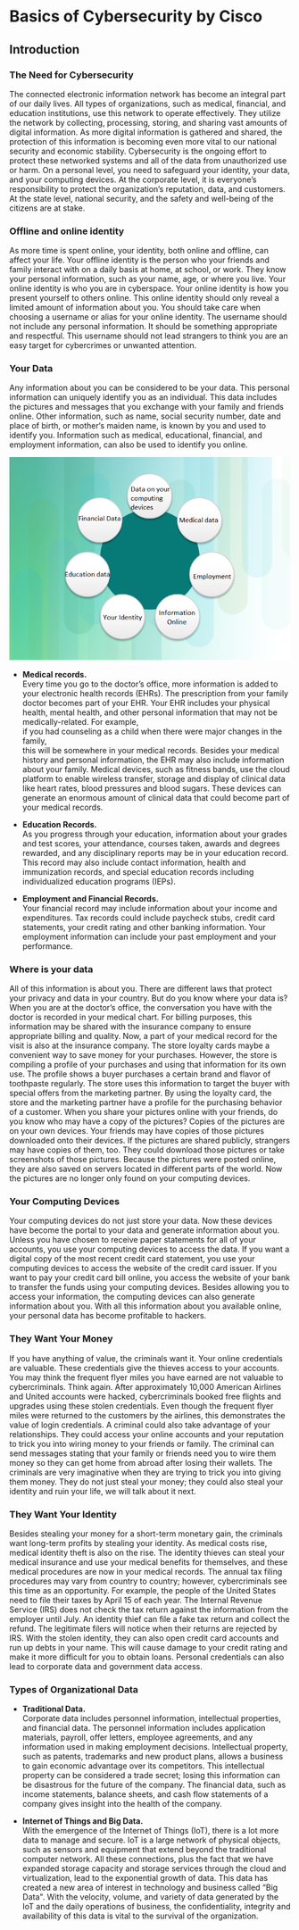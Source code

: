 # **Basics of Cybersecurity by Cisco** 

## **Introduction**

### The Need for Cybersecurity

The connected electronic information network has become an integral part of our daily lives. 
All types of organizations, such as medical, financial, and education institutions, 
use this network to operate effectively. 
They utilize the network by collecting, processing, storing, and sharing vast amounts of digital information.
As more digital information is gathered and shared, the protection of this information is becoming 
even more vital to our national security and economic stability.
Cybersecurity is the ongoing effort to protect these networked systems and all
of the data from unauthorized use or harm. 
On a personal level, you need to safeguard your identity, your data, and your computing devices. 
At the corporate level, it is everyone’s responsibility to protect the organization’s reputation, 
data, and customers. 
At the state level, national security, and the safety and well-being of the citizens are at stake.

### Offline and online identity

As more time is spent online, your identity, both online and offline, can affect your life. 
Your offline identity is the person who your friends and family interact with on a daily basis at home, 
at school, or work. They know your personal information, such as your name, age, or where you live. 
Your online identity is who you are in cyberspace. 
Your online identity is how you present yourself to others online. 
This online identity should only reveal a limited amount of information about you.
You should take care when choosing a username or alias for your online identity. 
The username should not include any personal information. 
It should be something appropriate and respectful. 
This username should not lead strangers to think you are an easy target for cybercrimes or unwanted attention.

### Your Data

Any information about you can be considered to be your data. 
This personal information can uniquely identify you as an individual. 
This data includes the pictures and messages that you exchange with your family and friends online. 
Other information, such as name, social security number, date and place of birth, or mother‘s maiden name, 
is known by you and used to identify you. Information such as medical, educational, financial, 
and employment information, can also be used to identify you online.

![Data_circle](data_medical_rec.png)

* **Medical records.**  
Every time you go to the doctor’s office, more information is added to your electronic health records (EHRs).
The prescription from your family doctor becomes part of your EHR. Your EHR includes your physical health,
mental health, and other personal information that may not be medically-related. For example,     
if you had counseling as a child when there were major changes in the family,                                 
this will be somewhere in your medical records.
Besides your medical history and personal information, the EHR may also include information about your family.
Medical devices, such as fitness bands, use the cloud platform to enable wireless transfer,
storage and display of clinical data like heart rates, blood pressures and blood sugars.
These devices can generate an enormous amount of clinical data that could become part of your medical records.

* **Education Records.**    
As you progress through your education, information about your grades and test scores, your attendance, 
courses taken, awards and degrees rewarded, and any disciplinary reports may be in your education record.
This record may also include contact information, health and immunization records, and special education 
records including individualized education programs (IEPs).

* **Employment and Financial Records.**    
Your financial record may include information about your income and expenditures. 
Tax records could include paycheck stubs, credit card statements, your credit rating and other 
banking information. Your employment information can include your past employment and your performance.

### Where is your data

All of this information is about you. There are different laws that protect your privacy 
and data in your country. But do you know where your data is?
When you are at the doctor’s office, the conversation you have with the doctor 
is recorded in your medical chart. 
For billing purposes, this information may be shared with the insurance company to ensure 
appropriate billing and quality. Now, a part of your medical record for the visit is also at the insurance company. The store loyalty cards maybe a convenient way to save money for your purchases. 
However, the store is compiling a profile of your purchases and using that information for its own use. 
The profile shows a buyer purchases a certain brand and flavor of toothpaste regularly. 
The store uses this information to target the buyer with special offers from the marketing partner. 
By using the loyalty card, the store and the marketing partner have a profile for the purchasing 
behavior of a customer.
When you share your pictures online with your friends, do you know who may have a copy of the pictures? 
Copies of the pictures are on your own devices. Your friends may have copies of those pictures downloaded onto their devices. If the pictures are shared publicly, strangers may have copies of them, too. 
They could download those pictures or take screenshots of those pictures. 
Because the pictures were posted online, they are also saved on servers located in different 
parts of the world. Now the pictures are no longer only found on your computing devices.

### Your Computing Devices

Your computing devices do not just store your data.  Now  these devices have become the portal to your data and generate information about you. Unless you have chosen to receive paper statements for all  of your accounts, you use your computing devices to access the data. If  you want a digital copy of the most recent credit card statement, you  use your computing devices to access the website of the credit card  issuer. If you want to pay your credit card bill online, you access the  website of your bank to transfer the funds using your computing devices. Besides allowing you to access your information, the computing devices  can also generate information about you. With all this information about you available online,             your personal data has become profitable to hackers.

### They Want Your Money

If you have anything of value, the criminals want it. Your online credentials are valuable. These credentials  give the thieves access to your accounts. You may think the frequent flyer miles you have earned are not valuable to cybercriminals. Think again. After approximately 10,000 American Airlines and United accounts  were hacked, cybercriminals booked free flights and upgrades using these stolen credentials. Even though the frequent flyer miles were returned  to the customers by the airlines, this demonstrates the value of login  credentials. A criminal could also take advantage of your relationships. They could access your online accounts and your reputation to trick you into wiring money to your friends or family. The criminal can send messages stating that your family or friends need you to wire them money so they can get home from abroad after losing their wallets. The criminals are very imaginative when they are trying to  trick you into giving them money. They do not just steal your money; they could also steal your identity and ruin your life, we will talk about it next.

### They Want Your Identity

Besides stealing your money for a short-term monetary gain, the criminals want long-term profits by stealing your identity. As medical costs rise, medical identity theft is also on the rise. The identity thieves can steal your medical insurance and use your medical  benefits for themselves, and these medical procedures are now in your medical records. The annual tax filing procedures may vary from country to country;  however, cybercriminals see this time as an opportunity. For example,  the people of the United States need to file their taxes by April 15 of  each year. The Internal Revenue Service (IRS) does not check the tax  return against the information from the employer until July. An identity thief can file a fake tax return and collect the refund. The legitimate filers will notice when their returns are rejected by IRS. With the  stolen identity, they can also open credit card accounts and run up  debts in your name. This will cause damage to your credit rating and  make it more difficult for you to obtain loans. Personal credentials can also lead to corporate data and government data access. 

### Types of Organizational Data

* **Traditional Data.**                            
Corporate data includes personnel information, intellectual properties,  and financial data. The personnel information includes application  materials, payroll, offer letters, employee agreements, and any  information used in making employment decisions. Intellectual property,  such as patents, trademarks and new product plans, allows a business to  gain economic advantage over its competitors. This intellectual property can be considered a trade secret; losing this information can be  disastrous for the future of the company. The financial data, such as  income statements, balance sheets, and cash flow statements of a company gives insight into the health of the company.

* **Internet of Things and Big Data.**                     
With the emergence of the Internet of Things (IoT), there is a lot more  data to manage and secure. IoT is a large network of physical objects,  such as sensors and equipment that extend beyond the traditional  computer network. All these connections, plus the fact that we have  expanded storage capacity and storage services through the cloud and  virtualization, lead to the exponential growth of data. This data has  created a new area of interest in technology and business called “Big  Data". With the velocity, volume, and variety of data generated by the  IoT and the daily operations of business, the confidentiality, integrity and availability of this data is vital to the survival of the  organization.